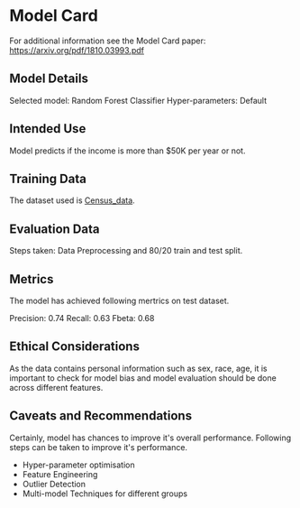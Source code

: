 # Model Card

For additional information see the Model Card paper: https://arxiv.org/pdf/1810.03993.pdf

## Model Details
Selected model: Random Forest Classifier
Hyper-parameters: Default

## Intended Use
Model predicts if the income is more than $50K per year or not.

## Training Data
The dataset used is [Census_data]('https://archive.ics.uci.edu/ml/datasets/census+income').

## Evaluation Data
Steps taken: Data Preprocessing and 80/20 train and test split.

## Metrics
The model has achieved following mertrics on test dataset.

Precision:  0.74
Recall:  0.63
Fbeta:  0.68

## Ethical Considerations
As the data contains personal information such as sex, race, age, it is important to check for model bias and model evaluation should be done across different features.

## Caveats and Recommendations
Certainly, model has chances to improve it's overall performance. Following steps can be taken to improve it's performance.

- Hyper-parameter optimisation
- Feature Engineering
- Outlier Detection
- Multi-model Techniques for different groups
